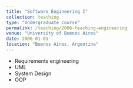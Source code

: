 ```yaml
---
title: "Software Engineering I"
collection: teaching
type: "Undergraduate course"
permalink: /teaching/2006-teaching-engineering
venue: "University of Buenos Aires"
date: 2006-01-01
location: "Buenos Aires, Argentina"
---
```


* Requirements engineering
* UML
* System Design
* OOP
